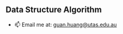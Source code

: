 ## Data Structure Algorithm

- 📫 Email me at: [guan.huang@utas.edu.au](mailto:guan.huang@utas.edu.au)
